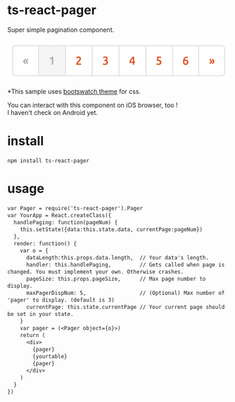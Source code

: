 # ts-react-pager
Super simple pagination component.

![screenshot](./resources/ss.png)

*This sample uses [bootswatch theme](https://bootswatch.com/journal/) for css.

You can interact with this component on iOS browser, too !  
I haven't check on Android yet.

# install
```
npm install ts-react-pager
```

# usage

```
var Pager = require('ts-react-pager').Pager
var YourApp = React.createClass({
  handlePaging: function(pageNum) {
    this.setState({data:this.state.data, currentPage:pageNum})
  },
  render: function() {
    var o = {
      dataLength:this.props.data.length,  // Your data's length.
      handler: this.handlePaging,         // Gets called when page is changed. You must implement your own. Otherwise crashes.
      pageSize: this.props.pageSize,      // Max page number to display.
      maxPagerDispNum: 5,                 // (Optional) Max number of 'pager' to display. (default is 3)
      currentPage: this.state.currentPage // Your current page should be set in your state.
    }
    var pager = (<Pager object={o}>)
    return (
      <div>
        {pager}
        {yourtable}
        {pager}
      </div>
    )
  }
})
```
